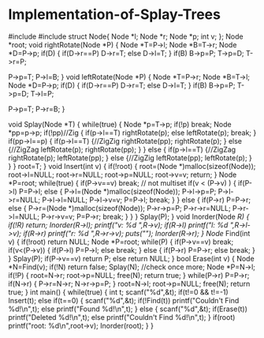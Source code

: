 # Implementation-of-Splay-Trees
#include<cstdio>
#include<cstdlib>
struct Node{
Node *l;
Node *r;
Node *p;
int v;
};
Node *root;
void rightRotate(Node *P)
{
Node *T=P->l;
Node *B=T->r;
Node *D=P->p;
if(D)
{
if(D->r==P) D->r=T;
else D->l=T;
}
if(B)
B->p=P;
T->p=D;
T->r=P;

P->p=T;
P->l=B;
}
void leftRotate(Node *P)
{
Node *T=P->r;
Node *B=T->l;
Node *D=P->p;
if(D)
{
if(D->r==P) D->r=T;
else D->l=T;
}
if(B)
B->p=P;
T->p=D;
T->l=P;

P->p=T;
P->r=B;
}

void Splay(Node *T)
{
while(true)
{
Node *p=T->p;
if(!p) break;
Node *pp=p->p;
if(!pp)//Zig
{
if(p->l==T)
rightRotate(p);
else
leftRotate(p);
break;
}
if(pp->l==p)
{
if(p->l==T)
{//ZigZig
rightRotate(pp);
rightRotate(p);
}
else
{//ZigZag
leftRotate(p);
rightRotate(pp);
}
}
else
{
if(p->l==T)
{//ZigZag
rightRotate(p);
leftRotate(pp);
}
else
{//ZigZig
leftRotate(pp);
leftRotate(p);
}
}
}
root=T;
}
void Insert(int v)
{
if(!root)
{
root=(Node *)malloc(sizeof(Node));
root->l=NULL;
root->r=NULL;
root->p=NULL;
root->v=v;
return;
}
Node *P=root;
while(true)
{
if(P->v==v) break; // not multiset
if(v < (P->v) )
{
if(P->l) P=P->l;
else
{
P->l=(Node *)malloc(sizeof(Node));
P->l->p=P;
P->l->r=NULL;
P->l->l=NULL;
P->l->v=v;
P=P->l;
break;
}
}
else
{
if(P->r) P=P->r;
else
{
P->r=(Node *)malloc(sizeof(Node));
P->r->p=P;
P->r->r=NULL;
P->r->l=NULL;
P->r->v=v;
P=P->r;
break;
}
}
}
Splay(P);
}
void Inorder(Node *R)
{
if(!R) return;
Inorder(R->l);
printf("v: %d ",R->v);
if(R->l) printf("l: %d ",R->l->v);
if(R->r) printf("r: %d ",R->r->v);
puts("");
Inorder(R->r);
}
Node* Find(int v)
{
if(!root) return NULL;
Node *P=root;
while(P)
{
if(P->v==v)
break;
if(v<(P->v))
{
if(P->l)
P=P->l;
else
break;
}
else
{
if(P->r)
P=P->r;
else
break;
}
}
Splay(P);
if(P->v==v) return P;
else return NULL;
}
bool Erase(int v)
{
Node *N=Find(v);
if(!N) return false;
Splay(N); //check once more;
Node *P=N->l;
if(!P)
{
root=N->r;
root->p=NULL;
free(N);
return true;
}
while(P->r) P=P->r;
if(N->r)
{
P->r=N->r;
N->r->p=P;
}
root=N->l;
root->p=NULL;
free(N);
return true;
}
int main()
{
while(true)
{
int t;
scanf("%d",&t);
if(t!=0 && t!=-1) Insert(t);
else if(t==0)
{
scanf("%d",&t);
if(!Find(t))
printf("Couldn't Find %d!\n",t);
else
printf("Found %d!\n",t);
}
else
{
scanf("%d",&t);
if(Erase(t))
printf("Deleted %d!\n",t);
else
printf("Couldn't Find %d!\n",t);
}
if(root) printf("root: %d\n",root->v);
Inorder(root);
}
}
